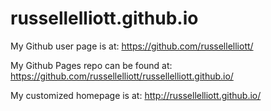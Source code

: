 russellelliott.github.io
====================
My Github user page is at: 
https://github.com/russellelliott/

My Github Pages repo can be found at:  
https://github.com/russellelliott/russellelliott.github.io/

My customized homepage is at:
http://russellelliott.github.io/

